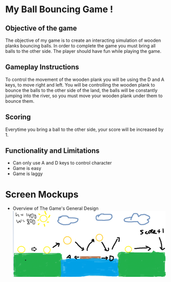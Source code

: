 # My Ball Bouncing Game !
## Objective of the game
The objective of my game is to create an interacting simulation of wooden planks bouncing balls. In order to complete the game you must bring all balls to the other side. The player should have fun while playing the game.

## Gameplay Instructions
To control the movement of the wooden plank you will be using the D and A keys, to move right and left. You will be controlling the wooden plank to bounce the balls to the other side of the land, the balls will be constantly jumping into the river, so you must move your wooden plank under them to bounce them.

## Scoring 
Everytime you bring a ball to the other side, your score will be increased by 1.

## Functionality and Limitations
- Can only use A and D keys to control character
- Game is easy
- Game is laggy

# Screen Mockups
- Overview of The Game's General Design
![GitHub Logo](/Images/Game.PNG)

